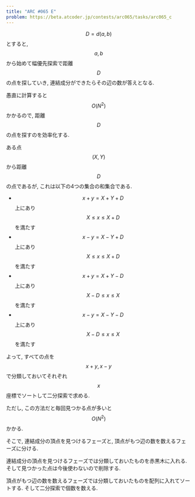 ```yaml
---
title: "ARC #065 E"
problem: https://beta.atcoder.jp/contests/arc065/tasks/arc065_c
---
```

$$ D = d(a, b) $$ とすると, $$ a, b $$ から始めて幅優先探索で距離 $$ D $$ の点を探していき, 連結成分ができたらその辺の数が答えとなる.

愚直に計算すると $$ O(N^2) $$ かかるので, 距離 $$ D $$ の点を探すのを効率化する.

ある点 $$ (X, Y) $$ から距離 $$ D $$ の点であるが, これは以下の4つの集合の和集合である.

* $$ x+y=X+Y+D $$ 上にあり $$ X \leq x \leq X+D $$ を満たす
* $$ x-y=X-Y+D $$ 上にあり $$ X \leq x \leq X+D $$ を満たす
* $$ x+y=X+Y-D $$ 上にあり $$ X-D \leq x \leq X $$ を満たす
* $$ x-y=X-Y-D $$ 上にあり $$ X-D \leq x \leq X $$ を満たす

よって, すべての点を $$ x+y, x-y $$ で分類しておいてそれぞれ $$ x $$ 座標でソートして二分探索で求める.

ただし, この方法だと毎回見つかる点が多いと $$ O(N^2) $$ かかる.

そこで, 連結成分の頂点を見つけるフェーズと, 頂点がもつ辺の数を数えるフェーズに分ける.

連結成分の頂点を見つけるフェーズでは分類しておいたものを赤黒木に入れる. そして見つかった点は今後使わないので削除する.

頂点がもつ辺の数を数えるフェーズでは分類しておいたものを配列に入れてソートする. そして二分探索で個数を数える.
